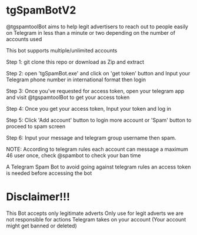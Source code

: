# tgSpamBotV2

@tgspamtoolBot aims to help legit advertisers to reach out to people easily on Telegram in less than a minute or two depending on the number of accounts used

This bot supports multiple/unlimited accounts

Step 1:
git clone this repo or download as Zip and extract

Step 2:
open 'tgSpamBot.exe' and click on 'get token' button and Input your Telegram phone number in international format then login

Step 3:
Once you've requested for access token, open your telegram app and visit @tgspamtoolBot to get your access token

Step 4:
Once you get your access token, Input your token and log in

Step 5:
Click 'Add account' button to login more account or 'Spam' button to proceed to spam screen

Step 6:
Input your message and telegram group username then spam.

NOTE: According to telegram rules each account can message a maximum 46 user once, check @spambot to check your ban time

A Telegram Spam Bot to avoid going against telegram rules an access token is needed before accessing the bot

# Disclaimer!!!
This Bot accepts only legitimate adverts
Only use for legit adverts
we are not responsible for actions Telegram takes on your account (Your account might get banned or deleted)
